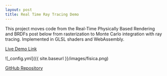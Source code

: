 ```yaml
---
layout: post
title: Real Time Ray Tracing Demo
---
```


This project moves code from the Real-Time Physically Based Rendering and BRDFs post below from rasterization to Monte Carlo integration with ray tracing. Implemented in GLSL shaders and WebAssembly.

[Live Demo Link](https://mechanicsfoundry.github.io/fisica-rt/)

![_config.yml]({{ site.baseurl }}/images/fisica.png)

[GitHub Repository](https://github.com/mechanicsfoundry/fisica-rt)
